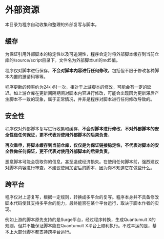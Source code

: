 # 外部资源

本目录为程序自动收集和整理的外部复写与脚本。

## 缓存

为保证引用外部脚本的稳定性以及可追溯性，程序会定时将外部脚本缓存到当前仓库的/source/script目录下，文件名为外部脚本url的md5值。

程序仅对脚本进行保存，**不会对脚本内容进行任何修改**，包括但不限于修改各种脚本内置的邀请码等等。

程序更新的频率约为24小时一次，相对于上游脚本的修改，可能会有一定的延迟。如上游仓库在更新间隔期间对脚本内容进行修改，可能会出现因为更新滞后产生脚本不一致的现象，属于正常情况，并非是程序对脚本进行任何修改导致的。

## 安全性

程序仅对外部脚本复写进行收集和缓存，**不会对脚本进行修改**，**不对外部脚本的安全性做任何保证，更不代表对使用外部脚本的后果负责**。

**再次重申，将脚本缓存到当前仓库，仅仅是为保证链接稳定性，不代表对脚本的安全性做任何保证，更不代表对使用外部脚本的后果负责。**

恶意脚本可能会窃取你的信息，甚至造成经济损失。在使用任何脚本前，强烈建议对脚本内容进行审查，不建议使用加密后的脚本，因为你不知道它在做些什么。

## 跨平台

程序仅对上游复写，根据一定规则，转换成多平台的复写。程序本身并不具备修改脚本代码使其支持多平台的能力，最终能否在某个平台运行，取决于脚本作者的实现。

例如上游的脚本原先支持的是Surge平台，经过程序转换，生成Quantumult X的规则，但并不能保证脚本能在Quantumult X平台上顺利执行。不过幸运的是，基本上大部分脚本都支持跨平台运行。